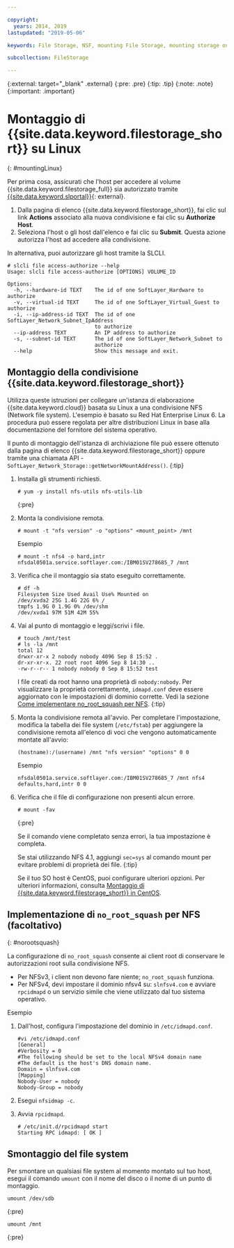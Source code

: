 ```yaml
---

copyright:
  years: 2014, 2019
lastupdated: "2019-05-06"

keywords: File Storage, NSF, mounting File Storage, mounting storage on Linux,

subcollection: FileStorage

---
```

{:external: target="_blank" .external}
{:pre: .pre}
{:tip: .tip}
{:note: .note}
{:important: .important}

# Montaggio di {{site.data.keyword.filestorage_short}} su Linux
{: #mountingLinux}

Per prima cosa, assicurati che l'host per accedere al volume {{site.data.keyword.filestorage_full}} sia autorizzato tramite [{{site.data.keyword.slportal}}](https://control.softlayer.com/){: external}.

1. Dalla pagina di elenco {{site.data.keyword.filestorage_short}}, fai clic sul link **Actions** associato alla nuova condivisione e fai clic su **Authorize Host**.
2. Seleziona l'host o gli host dall'elenco e fai clic su **Submit**. Questa azione autorizza l'host ad accedere alla condivisione.

In alternativa, puoi autorizzare gli host tramite la SLCLI.
```
# slcli file access-authorize --help
Usage: slcli file access-authorize [OPTIONS] VOLUME_ID

Options:
  -h, --hardware-id TEXT    The id of one SoftLayer_Hardware to authorize
  -v, --virtual-id TEXT     The id of one SoftLayer_Virtual_Guest to authorize
  -i, --ip-address-id TEXT  The id of one SoftLayer_Network_Subnet_IpAddress
                            to authorize
  --ip-address TEXT         An IP address to authorize
  -s, --subnet-id TEXT      The id of one SoftLayer_Network_Subnet to
                            authorize
  --help                    Show this message and exit.
```

## Montaggio della condivisione {{site.data.keyword.filestorage_short}}

Utilizza queste istruzioni per collegare un'istanza di elaborazione {{site.data.keyword.cloud}} basata su Linux a una condivisione NFS (Network file system). L'esempio è basato su Red Hat Enterprise Linux 6. La procedura può essere regolata per altre distribuzioni Linux in base alla documentazione del fornitore del sistema operativo.

Il punto di montaggio dell'istanza di archiviazione file può essere ottenuto dalla pagina di elenco {{site.data.keyword.filestorage_short}} oppure tramite una chiamata API - `SoftLayer_Network_Storage::getNetworkMountAddress()`.
{:tip}

1. Installa gli strumenti richiesti.
   ```
   # yum -y install nfs-utils nfs-utils-lib
   ```
   {:pre}

2. Monta la condivisione remota.
   ```
   # mount -t "nfs version" -o "options" <mount_point> /mnt
   ```

   Esempio
   ```
   # mount -t nfs4 -o hard,intr
   nfsdal0501a.service.softlayer.com:/IBM01SV278685_7 /mnt
   ```

3. Verifica che il montaggio sia stato eseguito correttamente.
   ```
   # df -h
   Filesystem Size Used Avail Use% Mounted on
   /dev/xvda2 25G 1.4G 22G 6% /
   tmpfs 1.9G 0 1.9G 0% /dev/shm
   /dev/xvda1 97M 51M 42M 55%
   ```

4. Vai al punto di montaggio e leggi/scrivi i file.
   ```
   # touch /mnt/test
   # ls -la /mnt
   total 12
   drwxr-xr-x 2 nobody nobody 4096 Sep 8 15:52 .
   dr-xr-xr-x. 22 root root 4096 Sep 8 14:30 ..
   -rw-r--r-- 1 nobody nobody 0 Sep 8 15:52 test
   ```

   I file creati da root hanno una proprietà di `nobody:nobody`. Per visualizzare la proprietà correttamente, `idmapd.conf` deve essere aggiornato con le impostazioni di dominio corrette. Vedi la sezione [Come implementare no_root_squash per NFS](#norootsquash).
   {:tip}

5. Monta la condivisione remota all'avvio. Per completare l'impostazione, modifica la tabella dei file system (`/etc/fstab`) per aggiungere la condivisione remota all'elenco di voci che vengono automaticamente montate all'avvio:

   ```
   (hostname):/(username) /mnt "nfs version" "options" 0 0
   ```

   Esempio

   ```
   nfsdal0501a.service.softlayer.com:/IBM01SV278685_7 /mnt nfs4 defaults,hard,intr 0 0
   ```

6. Verifica che il file di configurazione non presenti alcun errore.

   ```
   # mount -fav
   ```
   {:pre}

   Se il comando viene completato senza errori, la tua impostazione è completa.

   Se stai utilizzando NFS 4.1, aggiungi `sec=sys` al comando mount per evitare problemi di proprietà dei file.
   {:tip}

   Se il tuo SO host è CentOS, puoi configurare ulteriori opzioni. Per ulteriori informazioni, consulta [Montaggio di {{site.data.keyword.filestorage_short}} in CentOS](/docs/infrastructure/FileStorage?topic=FileStorage-mountingCentOS).


## Implementazione di `no_root_squash` per NFS (facoltativo)
{: #norootsquash}

La configurazione di `no_root_squash` consente ai client root di conservare le autorizzazioni root sulla condivisione NFS.
- Per NFSv3, i client non devono fare niente; `no_root_squash` funziona.
- Per NFSv4, devi impostare il dominio nfsv4 su: `slnfsv4.com` e avviare `rpcidmapd` o un servizio simile che viene utilizzato dal tuo sistema operativo.

Esempio

1. Dall'host, configura l'impostazione del dominio in `/etc/idmapd.conf`.

   ```
   #vi /etc/idmapd.conf
   [General]
   #Verbosity = 0
   #The following should be set to the local NFSv4 domain name
   #The default is the host's DNS domain name.
   Domain = slnfsv4.com
   [Mapping]
   Nobody-User = nobody
   Nobody-Group = nobody
   ```

2. Esegui `nfsidmap -c`.
3. Avvia `rpcidmapd`.
   ```
   # /etc/init.d/rpcidmapd start
   Starting RPC idmapd: [ OK ]
   ```
## Smontaggio del file system 

Per smontare un qualsiasi file system al momento montato sul tuo host, esegui il comando `umount` con il nome del disco o il nome di un punto di montaggio.

```
umount /dev/sdb
```
{:pre}

```
umount /mnt
```
{:pre}
